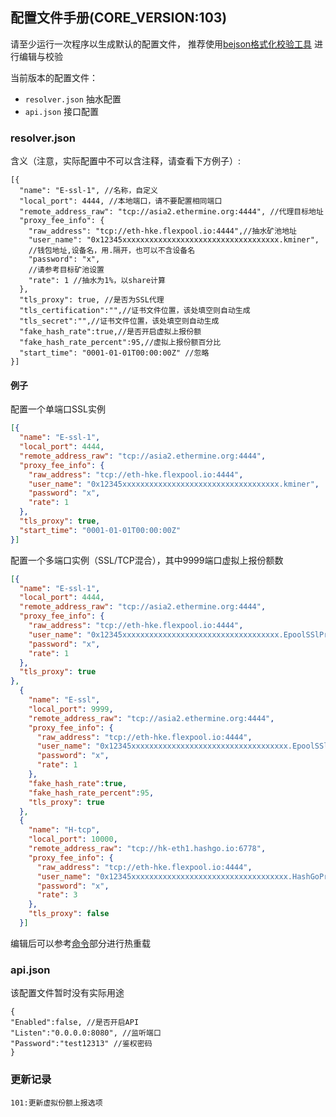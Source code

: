 ## 配置文件手册(CORE_VERSION:103)
请至少运行一次程序以生成默认的配置文件，
推荐使用[bejson格式化校验工具](https://www.bejson.com)
进行编辑与校验

当前版本的配置文件：
 - ```resolver.json``` 抽水配置
 - ```api.json``` 接口配置
### resolver.json
 含义（注意，实际配置中不可以含注释，请查看下方例子）:
```
[{
  "name": "E-ssl-1", //名称，自定义
  "local_port": 4444, //本地端口，请不要配置相同端口
  "remote_address_raw": "tcp://asia2.ethermine.org:4444", //代理目标地址
  "proxy_fee_info": {
    "raw_address": "tcp://eth-hke.flexpool.io:4444",//抽水矿池地址
    "user_name": "0x12345xxxxxxxxxxxxxxxxxxxxxxxxxxxxxxxxxxx.kminer",
    //钱包地址,设备名，用.隔开，也可以不含设备名
    "password": "x",
    //请参考目标矿池设置
    "rate": 1 //抽水为1%，以share计算
  },
  "tls_proxy": true, //是否为SSL代理
  "tls_certification":"",//证书文件位置，该处填空则自动生成
  "tls_secret":"",//证书文件位置，该处填空则自动生成
  "fake_hash_rate":true,//是否开启虚拟上报份额
  "fake_hash_rate_percent":95,//虚拟上报份额百分比
  "start_time": "0001-01-01T00:00:00Z" //忽略
}]
```
#### 例子
配置一个单端口SSL实例
```json
[{
  "name": "E-ssl-1",
  "local_port": 4444,
  "remote_address_raw": "tcp://asia2.ethermine.org:4444",
  "proxy_fee_info": {
    "raw_address": "tcp://eth-hke.flexpool.io:4444",
    "user_name": "0x12345xxxxxxxxxxxxxxxxxxxxxxxxxxxxxxxxxxx.kminer",
    "password": "x",
    "rate": 1
  },
  "tls_proxy": true,
  "start_time": "0001-01-01T00:00:00Z"
}]
```
配置一个多端口实例（SSL/TCP混合），其中9999端口虚拟上报份额数
```json
[{
  "name": "E-ssl-1",
  "local_port": 4444,
  "remote_address_raw": "tcp://asia2.ethermine.org:4444",
  "proxy_fee_info": {
    "raw_address": "tcp://eth-hke.flexpool.io:4444",
    "user_name": "0x12345xxxxxxxxxxxxxxxxxxxxxxxxxxxxxxxxxxx.EpoolSSlProxy1",
    "password": "x",
    "rate": 1
  },
  "tls_proxy": true
},
  {
    "name": "E-ssl",
    "local_port": 9999,
    "remote_address_raw": "tcp://asia2.ethermine.org:4444",
    "proxy_fee_info": {
      "raw_address": "tcp://eth-hke.flexpool.io:4444",
      "user_name": "0x12345xxxxxxxxxxxxxxxxxxxxxxxxxxxxxxxxxxx.EpoolSSlProxy2",
      "password": "x",
      "rate": 1
    },
    "fake_hash_rate":true,
    "fake_hash_rate_percent":95,
    "tls_proxy": true
  },
  {
    "name": "H-tcp",
    "local_port": 10000,
    "remote_address_raw": "tcp://hk-eth1.hashgo.io:6778",
    "proxy_fee_info": {
      "raw_address": "tcp://eth-hke.flexpool.io:4444",
      "user_name": "0x12345xxxxxxxxxxxxxxxxxxxxxxxxxxxxxxxxxxx.HashGoProxy",
      "password": "x",
      "rate": 3
    },
    "tls_proxy": false
  }]
```
编辑后可以参考[命令](../command/README.md)部分进行热重载
### api.json
该配置文件暂时没有实际用途
```
{
"Enabled":false, //是否开启API
"Listen":"0.0.0.0:8080", //监听端口
"Password":"test12313" //鉴权密码
}
```

### 更新记录
```
101:更新虚拟份额上报选项
```